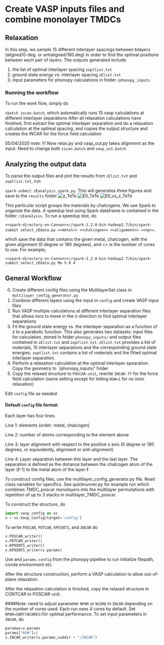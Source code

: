 # Create VASP inputs files and combine monolayer TMDCs

## Relaxation
In this step, we sample 15 different interlayer spacings between bilayers (aligned/0-deg. or antialigned/180.deg) in order to find the optimal positions between each pair of layers. The outputs generated include: 

1. the list of optimal interlayer spacing `zoptlist.txt` 
2. ground state energy vs. interlayer spacing  `zElist.txt` 
3. Input parameters for phonopy calculations in folder `/phonopy_inputs`

### Running the workflow
To run the work flow, simply  do 

`sbatch zscan.batch`, which automatically runs 15 vasp calculations at different interlayer separations
After all relaxation calculations have finished, first extract the optimal interlayer separation and do a relaxation calculation at the optimal spacing, and copies the output structure and creates the INCAR for the force field calculation

05/04/2020 note: !!! Now relax.py and vasp_out.py takes alignment as the input. Need to change both `zscan.batch` and `vasp_out.batch`


## Analyzing the output data

To parse the output files and plot the results from `zElist.txt` and `zoptlist.txt`, run

`spark-submit zEanalysis_spark.py`. This will generates three figures and save to the `results` folder
![z_TeTe](https://github.com/hywu0110/cs205_spring2020/blob/inputs/results/z_TeTe.png)
![E0_TeTe](https://github.com/hywu0110/cs205_spring2020/blob/inputs/results/E0_TeTe.png)
![E0_vs_z_TeTe](https://github.com/hywu0110/cs205_spring2020/blob/inputs/results/E0_vs_z_TeTe.png)

This particular script groups the materials by chalcogens. We use Spark to organize the data. A speedup test using Spark dataframe is contained in the folder `/zEanalysis`. To run a speedup test, do 

`<<spark-directory-on-Cannon>>//spark-2.2.0-bin-hadoop2.7/bin/spark-submit select_zEdata.py <<metal>> <<chalcogen>> <<alignment>> <<np>>`.

which save the data that contains the given metal, chalcogen, with the given alignment (0 degree or 180 degrees), and <<np>> is the number of cores to use. For example, 

`<<spark-directory-on-Cannon>>//spark-2.2.0-bin-hadoop2.7/bin/spark-submit select_zEdata.py Mo S 0 4`


## General Workflow
0. Create different config files using the MultilayerSet class in `multilayer_config_generator.py`
1. Combine different layers using the input in `config` and create VASP input files
2. Run VASP multiple calculations at different interlayer separation files that allows ions to move in the z-direction to find optimal interlayer separations 
3. Fit the ground state energy vs. the interlayer separation as a function of z to a parabolic function. This also generates two datasets: input files for calculation, stored in folder `phonopy_inputs/` and output files contained in `zElist.txt` and `zoptlist.txt`. `zElist.txt` provides a list of materials, 15 interlayer separations and the corresponding ground state energies; `zoptlist.txt` contains a list of materials and the fitted optimal interlayer separation. 
4. Perform a relaxation calculation at the optimal interlayer spearation. Copy the geometry to `/phonopy_inputs/' folder 
5. Copy the relaxed structure to `POSCAR-unit`, rewrite `INCAR-ff` for the force field calculation (same setting except for letting `NSW=1` for no ionic relaxation)

Edit `config` file as needed 

#### Default  `config` file format: 
Each layer has four lines. 

Line 1: elements (order: metal, chalcogen)

Line 2: number of atoms corresponding to the element above 

Line 3: layer alignment with respect to the positive x axis (0 degree or 180 degrees, or equivalently, alignment or anti-alignment)

Line 4: Layer separation between this layer and the last layer. The separation is defined as the distance between the chalcogen atom of the layer ($\ell$-1) to the metal atom of the layer $\ell$

To construct config files, use the multilayer_config_generator.py file. Read class variables for specifics. See quickrunner.py for example run which combines TMDC_poscar monolayers into the multilayer permutations with repetition of up to 3 stacks in multilayer_TMDC_poscar.

To construct the structure, do

```python
import vasp_config as vc
v = vc.Vasp_Config(target='config')
```

To write `POSCAR`, `POTCAR`, `KPOINTS`, and `INCAR` do 
```python
v.POSCAR_writer()
v.POTCAR_writer()
v.KPOINTS_writer()
v.KPOINTS_writer(v.params)
```

Use and `params.config` from the phonopy pipeline to run initialize filepath, conda environment etc.

After the structure construction, perform a VASP calculation to allow out-of-plane relaxation.

After the relaxation calculation is finished, copy the relaxed structure in CONTCAR to POSCAR-unit.

####Note: need to adjust parameter `NPAR` or `NCORE` in `INCAR` depending on the number of cores used. Each run uses 4 cores by default. Set `NPAR=SQRT(NCORES)`for optimal performance. To set input parameters in `INCAR`, do

```python 
paramas=v.params
params["NSW"]=2
v.INCAR_writer(v.params,subdir + "/INCAR")
```
